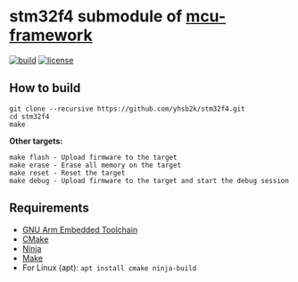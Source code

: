 # stm32f4 submodule of [mcu-framework](https://github.com/yhsb2k/mcu-framework)

[![build](https://github.com/yhsb2k/stm32f4/workflows/build/badge.svg)](https://github.com/yhsb2k/stm32f4/actions?workflow=build)
[![license](https://img.shields.io/github/license/yhsb2k/stm32f4?color=blue)](https://github.com/yhsb2k/stm32f4/blob/master/LICENSE)

## How to build
```
git clone --recursive https://github.com/yhsb2k/stm32f4.git
cd stm32f4
make
```
**Other targets:**
```
make flash - Upload firmware to the target
make erase - Erase all memory on the target
make reset - Reset the target
make debug - Upload firmware to the target and start the debug session
```

## Requirements
* [GNU Arm Embedded Toolchain](https://developer.arm.com/tools-and-software/open-source-software/developer-tools/gnu-toolchain/gnu-rm/downloads)
* [CMake](https://cmake.org/download)
* [Ninja](https://ninja-build.org)
* [Make](https://winlibs.com)
* For Linux (apt): `apt install cmake ninja-build`
